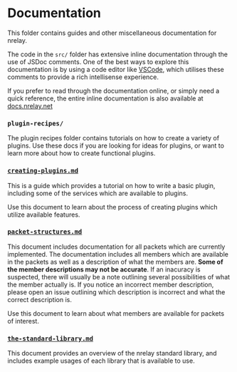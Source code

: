 # Documentation
This folder contains guides and other miscellaneous documentation for nrelay.

The code in the `src/` folder has extensive inline documentation through the use of JSDoc comments. One of the best ways to explore this documentation is by using a code editor like [VSCode](https://code.visualstudio.com/), which utilises these comments to provide a rich intellisense experience.

If you prefer to read through the documentation online, or simply need a quick reference, the entire inline documentation is also available at [docs.nrelay.net](https://docs.nrelay.net/)

### `plugin-recipes/`
The plugin recipes folder contains tutorials on how to create a variety of plugins. Use these docs if you are looking for ideas for plugins, or want to learn more about how to create functional plugins.

### [`creating-plugins.md`](creating-plugins.md)
This is a guide which provides a tutorial on how to write a basic plugin, including some of the services which are available to plugins.

Use this document to learn about the process of creating plugins which utilize available features.

### [`packet-structures.md`](packet-structures.md)
This document includes documentation for all packets which are currently implemented. The documentation includes all members which are available in the packets as well as a description of what the members are. __Some of the member descriptions may not be accurate__. If an inacuracy is suspected, there will usually be a note outlining several possibilities of what the member actually is. If you notice an incorrect member description, please open an issue outlining which description is incorrect and what the correct description is.

Use this document to learn about what members are available for packets of interest.

### [`the-standard-library.md`](the-standard-library.md)
This document provides an overview of the nrelay standard library, and includes example usages of each library that is available to use.
